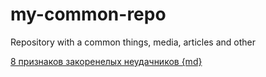 # my-common-repo
Repository with a common things, media, articles and other

[8 признаков закоренелых неудачников {md}](https://github.com/Vitaly2016A-s/my-common-repo/blob/master/articles/markdown/8-types-of-total-losers.md)
